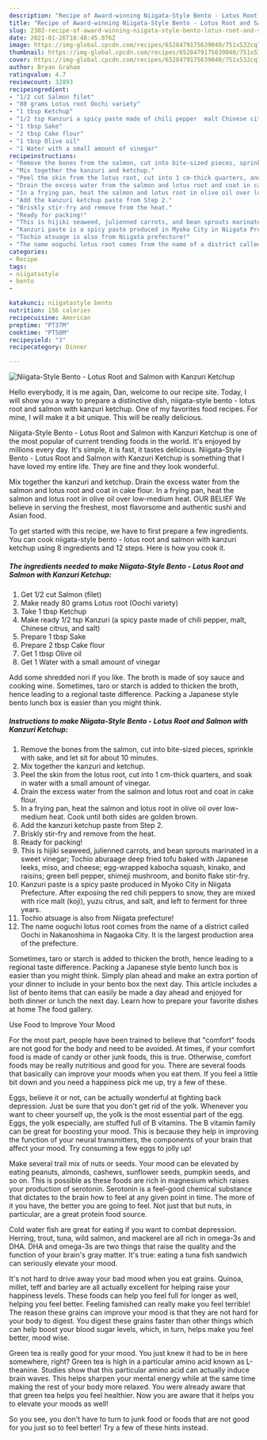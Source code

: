 ```yaml
---
description: "Recipe of Award-winning Niigata-Style Bento - Lotus Root and Salmon with Kanzuri Ketchup"
title: "Recipe of Award-winning Niigata-Style Bento - Lotus Root and Salmon with Kanzuri Ketchup"
slug: 2302-recipe-of-award-winning-niigata-style-bento-lotus-root-and-salmon-with-kanzuri-ketchup
date: 2021-01-26T10:48:45.076Z
image: https://img-global.cpcdn.com/recipes/6528479175639040/751x532cq70/niigata-style-bento-lotus-root-and-salmon-with-kanzuri-ketchup-recipe-main-photo.jpg
thumbnail: https://img-global.cpcdn.com/recipes/6528479175639040/751x532cq70/niigata-style-bento-lotus-root-and-salmon-with-kanzuri-ketchup-recipe-main-photo.jpg
cover: https://img-global.cpcdn.com/recipes/6528479175639040/751x532cq70/niigata-style-bento-lotus-root-and-salmon-with-kanzuri-ketchup-recipe-main-photo.jpg
author: Bryan Graham
ratingvalue: 4.7
reviewcount: 32893
recipeingredient:
- "1/2 cut Salmon filet"
- "80 grams Lotus root Oochi variety"
- "1 tbsp Ketchup"
- "1/2 tsp Kanzuri a spicy paste made of chili pepper  malt Chinese citrus and salt"
- "1 tbsp Sake"
- "2 tbsp Cake flour"
- "1 tbsp Olive oil"
- "1 Water with a small amount of vinegar"
recipeinstructions:
- "Remove the bones from the salmon, cut into bite-sized pieces, sprinkle with sake, and let sit for about 10 minutes."
- "Mix together the kanzuri and ketchup."
- "Peel the skin from the lotus root, cut into 1 cm-thick quarters, and soak in water with a small amount of vinegar."
- "Drain the excess water from the salmon and lotus root and coat in cake flour."
- "In a frying pan, heat the salmon and lotus root in olive oil over low-medium heat. Cook until both sides are golden brown."
- "Add the kanzuri ketchup paste from Step 2."
- "Briskly stir-fry and remove from the heat."
- "Ready for packing!"
- "This is hijiki seaweed, julienned carrots, and bean sprouts marinated in a sweet vinegar; Tochio aburaage deep fried tofu baked with Japanese leeks, miso, and cheese; egg-wrapped kabocha squash, kinako, and raisins; green bell pepper, shimeji mushroom, and bonito flake stir-fry."
- "Kanzuri paste is a spicy paste produced in Myoko City in Niigata Prefecture. After exposing the red chili peppers to snow, they are mixed with rice malt (koji), yuzu citrus, and salt, and left to ferment for three years."
- "Tochio atsuage is also from Niigata prefecture!"
- "The name ooguchi lotus root comes from the name of a district called Oochi in Nakanoshima in Nagaoka City. It is the largest production area of the prefecture."
categories:
- Recipe
tags:
- niigatastyle
- bento
- 

katakunci: niigatastyle bento  
nutrition: 156 calories
recipecuisine: American
preptime: "PT37M"
cooktime: "PT58M"
recipeyield: "3"
recipecategory: Dinner

---
```



![Niigata-Style Bento - Lotus Root and Salmon with Kanzuri Ketchup](https://img-global.cpcdn.com/recipes/6528479175639040/751x532cq70/niigata-style-bento-lotus-root-and-salmon-with-kanzuri-ketchup-recipe-main-photo.jpg)

Hello everybody, it is me again, Dan, welcome to our recipe site. Today, I will show you a way to prepare a distinctive dish, niigata-style bento - lotus root and salmon with kanzuri ketchup. One of my favorites food recipes. For mine, I will make it a bit unique. This will be really delicious.

Niigata-Style Bento - Lotus Root and Salmon with Kanzuri Ketchup is one of the most popular of current trending foods in the world. It's enjoyed by millions every day. It's simple, it is fast, it tastes delicious. Niigata-Style Bento - Lotus Root and Salmon with Kanzuri Ketchup is something that I have loved my entire life. They are fine and they look wonderful.

Mix together the kanzuri and ketchup. Drain the excess water from the salmon and lotus root and coat in cake flour. In a frying pan, heat the salmon and lotus root in olive oil over low-medium heat. OUR BELIEF We believe in serving the freshest, most flavorsome and authentic sushi and Asian food.


To get started with this recipe, we have to first prepare a few ingredients. You can cook niigata-style bento - lotus root and salmon with kanzuri ketchup using 8 ingredients and 12 steps. Here is how you cook it.

<!--inarticleads1-->

##### The ingredients needed to make Niigata-Style Bento - Lotus Root and Salmon with Kanzuri Ketchup:

1. Get 1/2 cut Salmon (filet)
1. Make ready 80 grams Lotus root (Oochi variety)
1. Take 1 tbsp Ketchup
1. Make ready 1/2 tsp Kanzuri (a spicy paste made of chili pepper,  malt, Chinese citrus, and salt)
1. Prepare 1 tbsp Sake
1. Prepare 2 tbsp Cake flour
1. Get 1 tbsp Olive oil
1. Get 1 Water with a small amount of vinegar


Add some shredded nori if you like. The broth is made of soy sauce and cooking wine. Sometimes, taro or starch is added to thicken the broth, hence leading to a regional taste difference. Packing a Japanese style bento lunch box is easier than you might think. 

<!--inarticleads2-->

##### Instructions to make Niigata-Style Bento - Lotus Root and Salmon with Kanzuri Ketchup:

1. Remove the bones from the salmon, cut into bite-sized pieces, sprinkle with sake, and let sit for about 10 minutes.
1. Mix together the kanzuri and ketchup.
1. Peel the skin from the lotus root, cut into 1 cm-thick quarters, and soak in water with a small amount of vinegar.
1. Drain the excess water from the salmon and lotus root and coat in cake flour.
1. In a frying pan, heat the salmon and lotus root in olive oil over low-medium heat. Cook until both sides are golden brown.
1. Add the kanzuri ketchup paste from Step 2.
1. Briskly stir-fry and remove from the heat.
1. Ready for packing!
1. This is hijiki seaweed, julienned carrots, and bean sprouts marinated in a sweet vinegar; Tochio aburaage deep fried tofu baked with Japanese leeks, miso, and cheese; egg-wrapped kabocha squash, kinako, and raisins; green bell pepper, shimeji mushroom, and bonito flake stir-fry.
1. Kanzuri paste is a spicy paste produced in Myoko City in Niigata Prefecture. After exposing the red chili peppers to snow, they are mixed with rice malt (koji), yuzu citrus, and salt, and left to ferment for three years.
1. Tochio atsuage is also from Niigata prefecture!
1. The name ooguchi lotus root comes from the name of a district called Oochi in Nakanoshima in Nagaoka City. It is the largest production area of the prefecture.


Sometimes, taro or starch is added to thicken the broth, hence leading to a regional taste difference. Packing a Japanese style bento lunch box is easier than you might think. Simply plan ahead and make an extra portion of your dinner to include in your bento box the next day. This article includes a list of bento items that can easily be made a day ahead and enjoyed for both dinner or lunch the next day. Learn how to prepare your favorite dishes at home The food gallery. 

Use Food to Improve Your Mood


For the most part, people have been trained to believe that "comfort" foods are not good for the body and need to be avoided. At times, if your comfort food is made of candy or other junk foods, this is true. Otherwise, comfort foods may be really nutritious and good for you. There are several foods that basically can improve your moods when you eat them. If you feel a little bit down and you need a happiness pick me up, try a few of these.

Eggs, believe it or not, can be actually wonderful at fighting back depression. Just be sure that you don't get rid of the yolk. Whenever you want to cheer yourself up, the yolk is the most essential part of the egg. Eggs, the yolk especially, are stuffed full of B vitamins. The B vitamin family can be great for boosting your mood. This is because they help in improving the function of your neural transmitters, the components of your brain that affect your mood. Try consuming a few eggs to jolly up!

Make several trail mix of nuts or seeds. Your mood can be elevated by eating peanuts, almonds, cashews, sunflower seeds, pumpkin seeds, and so on. This is possible as these foods are rich in magnesium which raises your production of serotonin. Serotonin is a feel-good chemical substance that dictates to the brain how to feel at any given point in time. The more of it you have, the better you are going to feel. Not just that but nuts, in particular, are a great protein food source.

Cold water fish are great for eating if you want to combat depression. Herring, trout, tuna, wild salmon, and mackerel are all rich in omega-3s and DHA. DHA and omega-3s are two things that raise the quality and the function of your brain's gray matter. It's true: eating a tuna fish sandwich can seriously elevate your mood. 

It's not hard to drive away your bad mood when you eat grains. Quinoa, millet, teff and barley are all actually excellent for helping raise your happiness levels. These foods can help you feel full for longer as well, helping you feel better. Feeling famished can really make you feel terrible! The reason these grains can improve your mood is that they are not hard for your body to digest. You digest these grains faster than other things which can help boost your blood sugar levels, which, in turn, helps make you feel better, mood wise.

Green tea is really good for your mood. You just knew it had to be in here somewhere, right? Green tea is high in a particular amino acid known as L-theanine. Studies show that this particular amino acid can actually induce brain waves. This helps sharpen your mental energy while at the same time making the rest of your body more relaxed. You were already aware that that green tea helps you feel healthier. Now you are aware that it helps you to elevate your moods as well!

So you see, you don't have to turn to junk food or foods that are not good for you just so to feel better! Try  a few  of  these  hints  instead.

